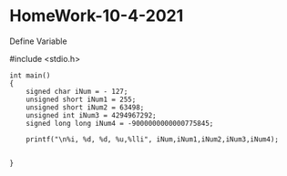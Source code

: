 # HomeWork-10-4-2021
Define Variable

#include <stdio.h>

    int main()
    {
        signed char iNum = - 127;
        unsigned short iNum1 = 255;
        unsigned short iNum2 = 63498;
        unsigned int iNum3 = 4294967292;
        signed long long iNum4 = -9000000000000775845;

        printf("\n%i, %d, %d, %u,%lli", iNum,iNum1,iNum2,iNum3,iNum4);


    }
